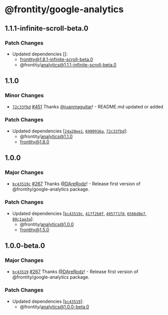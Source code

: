 # @frontity/google-analytics

## 1.1.1-infinite-scroll-beta.0

### Patch Changes

- Updated dependencies []:
  - frontity@1.8.1-infinite-scroll-beta.0
  - @frontity/analytics@1.1.1-infinite-scroll-beta.0

## 1.1.0

### Minor Changes

- [`72c33fbd`](https://github.com/frontity/frontity/commit/72c33fbde5d60de33e7f5c25f081ffd458d15f63) [#451](https://github.com/frontity/frontity/pull/451) Thanks [@juanmaguitar](https://github.com/juanmaguitar)! - README.md updated or added

### Patch Changes

- Updated dependencies [[`24a20ee1`](https://github.com/frontity/frontity/commit/24a20ee15e65d56f88daac4dd49372072bdd10c6), [`6900916a`](https://github.com/frontity/frontity/commit/6900916ace309d3cc55b9c732124df5d3db96838), [`72c33fbd`](https://github.com/frontity/frontity/commit/72c33fbde5d60de33e7f5c25f081ffd458d15f63)]:
  - @frontity/analytics@1.1.0
  - frontity@1.8.0

## 1.0.0

### Major Changes

- [`bc43519c`](https://github.com/frontity/frontity/commit/bc43519cb2eb2d416a59a37b245ce4741a30641e) [#267](https://github.com/frontity/frontity/pull/267) Thanks [@DAreRodz](https://github.com/DAreRodz)! - Release first version of @frontity/google-analytics package.

### Patch Changes

- Updated dependencies [[`bc43519c`](https://github.com/frontity/frontity/commit/bc43519cb2eb2d416a59a37b245ce4741a30641e), [`417f2b0f`](https://github.com/frontity/frontity/commit/417f2b0f0b6f5626be253eb3f1be2daf257b71ef), [`495771f8`](https://github.com/frontity/frontity/commit/495771f83951f192f92d3162221cedc9b791e399), [`6566d8e7`](https://github.com/frontity/frontity/commit/6566d8e70ae5801168a09008a8b341613a774f34), [`80c1aa3a`](https://github.com/frontity/frontity/commit/80c1aa3aee6cf04f46d6fa1a409abfcae2c511cc)]:
  - @frontity/analytics@1.0.0
  - frontity@1.5.0

## 1.0.0-beta.0

### Major Changes

- [`bc43519`](https://github.com/frontity/frontity/commit/bc43519cb2eb2d416a59a37b245ce4741a30641e) [#267](https://github.com/frontity/frontity/pull/267) Thanks [@DAreRodz](https://github.com/DAreRodz)! - Release first version of @frontity/google-analytics package.

### Patch Changes

- Updated dependencies [[`bc43519`](https://github.com/frontity/frontity/commit/bc43519cb2eb2d416a59a37b245ce4741a30641e)]:
  - @frontity/analytics@1.0.0-beta.0
